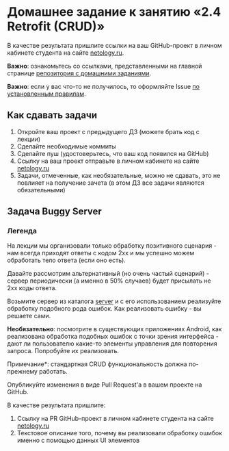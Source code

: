# Домашнее задание к занятию «2.4 Retrofit (CRUD)»

В качестве результата пришлите ссылки на ваш GitHub-проект в личном кабинете студента на сайте [netology.ru](https://netology.ru).

**Важно**: ознакомьтесь со ссылками, представленными на главной странице [репозитория с домашними заданиями](../README.md).

**Важно**: если у вас что-то не получилось, то оформляйте Issue [по установленным правилам](../report-requirements.md).

## Как сдавать задачи

1. Откройте ваш проект с предыдущего ДЗ (можете брать код с лекции)
1. Сделайте необходимые коммиты
1. Сделайте пуш (удостоверьтесь, что ваш код появился на GitHub)
1. Ссылку на ваш проект отправьте в личном кабинете на сайте [netology.ru](https://netology.ru)
1. Задачи, отмеченные, как необязательные, можно не сдавать, это не повлияет на получение зачета (в этом ДЗ все задачи являются обязательными)

## Задача Buggy Server

### Легенда

На лекции мы организовали только обработку позитивного сценария - нам всегда приходят ответы с кодом 2xx и мы успешно можем обработать тело ответа (если оно есть).

Давайте рассмотрим альтернативный (но очень частый сценарий) - сервер периодически (а именно в 50% случаев) будет присылать не 2xx коды ответа.

Возьмите сервер из каталога [server](server) и с его использованием реализуйте обработку подобного рода ошибок. Как реализовать ошибку - вы решаете сами.

**Необязательно**: посмотрите в существующих приложениях Android, как реализована обработка подобных ошибок с точки зрения интерфейса - дают ли пользователю какие-то элементы управления для повторения запроса. Попробуйте их реализовать.

Примечание*: стандартная CRUD функциональность должна по-прежнему работать.

Опубликуйте изменения в виде Pull Request'а в вашем проекте на GitHub.

В качестве результата пришлите:
1. Ссылку на PR GitHub-проект в личном кабинете студента на сайте [netology.ru](https://netology.ru)
1. Текстовое описание того, почему вы реализовали обработку ошибок именно с помощью данных UI элементов
